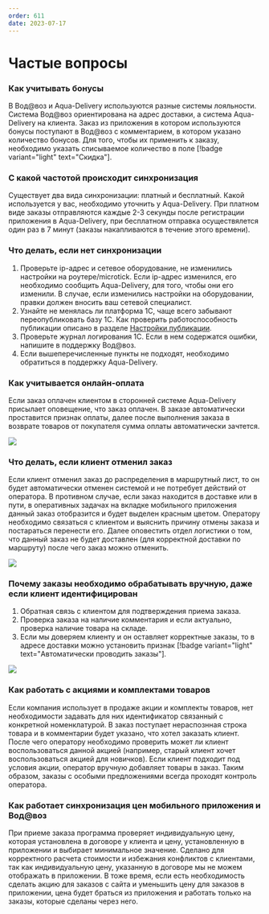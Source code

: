 ```yaml
---
order: 611
date: 2023-07-17
---
```

# Частые вопросы

### Как учитывать бонусы

В Вод@воз и Аqua-Delivery используются разные системы лояльности. Система Вод@воз ориентирована на адрес доставки, а система Аqua-Delivery на клиента. Заказ из приложения в котором используются бонусы поступают в Вод@воз с комментарием, в котором указано количество бонусов. Для того, чтобы их применить к заказу, необходимо указать списываемое количество в поле [!badge variant="light" text="Скидка"]. 

### С какой частотой происходит синхронизация

Существует два вида синхронизации: платный и бесплатный. Какой используется у вас, необходимо уточнить у Аqua-Delivery. При платном виде заказы отправляются каждые 2-3 секунды после регистрации приложения в Аqua-Delivery, при бесплатном отправка осуществялется один раз в 7 минут (заказы накапливаются в течение этого времени).

### Что делать, если нет синхронизации

1. Проверьте ip-адрес и сетевое оборудование, не изменились настройки на роутере/microtick. Если ip-адрес изменился, его необходимо сообщить Аqua-Delivery, для того, чтобы они его изменили. В случае, если изменились настройки на оборудовании, правки должен вносить ваш сетевой специалист. 
2. Узнайте не менялась ли платформа 1С, чаще всего забывают переопубликовать базу 1С. Как проверить работоспособность публикации описано в разделе [Настройки публикации](/5-приложение-экспедитора/1-инструкции-для-администратора/1-настройка-публикации-/).
3. Проверьте журнал логирования 1С. Если в нем содержатся ошибки, напишите в поддержку Вод@воз.
4. Если вышеперечисленные пункты не подходят, необходимо обратиться в поддержку Аqua-Delivery.

### Как учитывается онлайн-оплата

Если заказ оплачен клиентом в сторонней системе Аqua-Delivery присылает оповещение, что заказ оплачен. В заказе автоматически проставится признак оплаты, далее после выполнения заказа в возврате товаров от покупателя сумма оплаты автоматически зачтется. 

![](/images/Учет_онлайн_оплаты.jpg)

### Что делать, если клиент отменил заказ

Если клиент отменил заказ до распределения в маршрутный лист, то он будет автоматически отменен системой и не потребует действий от оператора. В противном случае, если заказ находится в доставке или в пути, в оперативных задачах на вкладке мобильного приложения данный заказ отобразится и будет выделен красным цветом. Оператору необходимо связаться с клиентом и выяснить причину отмены заказа и постараться перенести его. Далее оповестить отдел логистики о том, что данный заказ не будет доставлен (для корректной доставки по маршруту) после чего заказ можно отменить. 

![](/images/Отмененный_заказ_мпк.jpg)

### Почему заказы необходимо обрабатывать вручную, даже если клиент идентифицирован

1. Обратная связь с клиентом для подтверждения приема заказа.
2. Проверка заказа на наличие комментария и если актуально, проверка наличие товара на складе.
3. Если мы доверяем клиенту и он оставляет корректные заказы, то в адресе доставки можно установить признак [!badge variant="light" text="Автоматически проводить заказы"].

![](/images/Автоматически_проводить_заказы.jpg)

### Как работать с акциями и комплектами товаров

Если компания использует в продаже акции и комплекты товаров, нет необходимости задавать для них идентификатор связанный с конкретной номенклатурой. В заказ поступает нераспознная строка товара и в комментарии будет указано, что хотел заказать клиент. После чего оператору необходимо проверить может ли клиент воспользоваться данной акцией (например, старый клиент хочет воспользоваться акцией для новичков). Если клиент подходит под условия акции, оператор вручную добавляет товары в заказ. Таким образом, заказы с особыми предложениями всегда проходят контроль оператора.

### Как работает синхронизация цен мобильного приложения и Вод@воз

При приеме заказа программа проверяет индивидуальную цену, которая установлена в договоре у клиента и цену, установленную в приложении и выбирает минимальное значение. Сделано для корректного расчета стоимости и избежания конфликтов с клиентами, так как индивидуальную цену, указанную в договоре мы не можем отображать в приложении. В тоже время, если есть необходимость сделать акцию для заказов с сайта и уменьшить цену для заказов в приложении, цена будет браться из приложения и работать только на заказы, которые сделаны через него.

